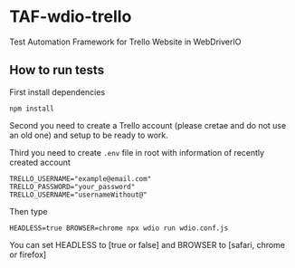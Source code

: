 # TAF-wdio-trello
Test Automation Framework for Trello Website in WebDriverIO

## How to run tests
First install dependencies
```
npm install
```
Second you need to create a Trello account (please cretae and do not use an old one) and setup to be ready to work.

Third you need to create `.env` file in root with information of recently created account
```
TRELLO_USERNAME="example@email.com"
TRELLO_PASSWORD="your_password"
TRELLO_USERNAME="usernameWithout@"
```
Then type
```
HEADLESS=true BROWSER=chrome npx wdio run wdio.conf.js
```
You can set HEADLESS to [true or false] and BROWSER to [safari, chrome or firefox]
